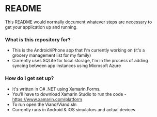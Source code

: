 # README #

This README would normally document whatever steps are necessary to get your application up and running.

### What is this repository for? ###

* This is the Android/iPhone app that I'm currently working on (it's a grocery management list for my family)
* Currently uses SQLite for local storage, I'm in the process of adding syncing between app instances using Microsoft Azure

### How do I get set up? ###

* It's written in C# .NET using Xamarin.Forms.
* You'll have to download Xamarin Studio to run the code - https://www.xamarin.com/platform
* To run open the Viand/Viand.sln
* Currently runs in Android & iOS simulators and actual devices.